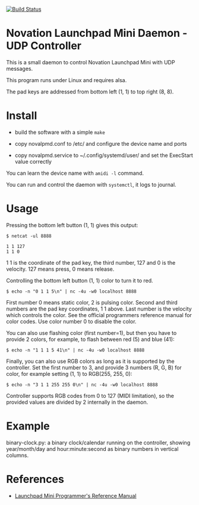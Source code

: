 
[![Build Status](https://travis-ci.com/metebalci/novalpmd.svg?branch=master)](https://travis-ci.com/metebalci/novalpmd)

# Novation Launchpad Mini Daemon - UDP Controller

This is a small daemon to control Novation Launchpad Mini with UDP messages.

This program runs under Linux and requires alsa.

The pad keys are addressed from bottom left (1, 1) to top right (8, 8).

# Install

- build the software with a simple `make`

- copy novalpmd.conf to /etc/ and configure the device name and ports

- copy novalpmd.service to ~/.config/systemd/user/ and set the ExecStart value correctly

You can learn the device name with `amidi -l` command.

You can run and control the daemon with `systemctl`, it logs to journal.

# Usage

Pressing the bottom left button (1, 1) gives this output:

```
$ netcat -ul 8888

1 1 127
1 1 0
```

1 1 is the coordinate of the pad key, the third number, 127 and 0 is the velocity. 127 means press, 0 means release.

Controlling the bottom left button (1, 1) color to turn it to red.

```
$ echo -n "0 1 1 5\n" | nc -4u -w0 localhost 8888
```

First number 0 means static color, 2 is pulsing color.
Second and third numbers are the pad key coordinates, 1 1 above.
Last number is the velocity which controls the color. See the official programmers reference manual for color codes. Use color number 0 to disable the color.

You can also use flashing color (first number=1), but then you have to provide 2 colors, for example, to flash between red (5) and blue (41):

```
$ echo -n "1 1 1 5 41\n" | nc -4u -w0 localhost 8888
```

Finally, you can also use RGB colors as long as it is supported by the controller. Set the first number to 3, and provide 3 numbers (R, G, B) for color, for example setting (1, 1) to RGB(255, 255, 0):

```
$ echo -n "3 1 1 255 255 0\n" | nc -4u -w0 localhost 8888
```

Controller supports RGB codes from 0 to 127 (MIDI limitation), so the provided values are divided by 2 internally in the daemon.

# Example

binary-clock.py: a binary clock/calendar running on the controller, showing year/month/day and hour:minute:second as binary numbers in vertical columns.

# References

- [Launchpad Mini Programmer's Reference Manual](https://fael-downloads-prod.focusrite.com/customer/prod/s3fs-public/downloads/Launchpad%20Mini%20-%20Programmers%20Reference%20Manual.pdf)

